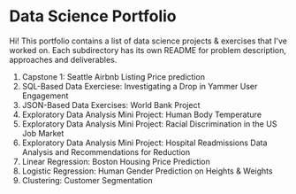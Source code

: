 # Data Science Portfolio

Hi! This portfolio contains a list of data science projects & exercises that I've worked on.
Each subdirectory has its own README for problem description, approaches and deliverables.

1. Capstone 1: Seattle Airbnb Listing Price prediction
2. SQL-Based Data Exerciese: Investigating a Drop in Yammer User Engagement
3. JSON-Based Data Exercises: World Bank Project
4. Exploratory Data Analysis Mini Project: Human Body Temperature
5. Exploratory Data Analysis Mini Project: Racial Discrimination in the US Job Market
6. Exploratory Data Analysis Mini Project: Hospital Readmissions Data Analysis and Recommendations for Reduction
7. Linear Regression: Boston Housing Price Prediction
8. Logistic Regression: Human Gender Prediction on Heights & Weights
9. Clustering: Customer Segmentation
